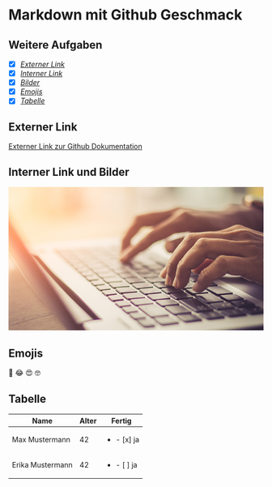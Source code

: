 # Markdown mit Github Geschmack
## Weitere Aufgaben

- [x] [*Externer Link*](#externer-link)
- [x] [*Interner Link*](#interner-link-und-bilder)
- [x] [*Bilder*](#interner-link-und-bilder)
- [x] [*Emojis*](#emojis)
- [x] [*Tabelle*](#tabelle)

## Externer Link
[Externer Link zur Github Dokumentation](https://docs.github.com/de/?target=_blank)

## Interner Link und Bilder
![Interner Link](/image/authoring.jpg)

## Emojis
:rofl: 	:joy: :heart_eyes: :nerd_face:

## Tabelle
| **Name**          | **Alter** | **Fertig** |
|-------------------|-----------|------------|
|Max Mustermann     |42         |<ul><li>- [x] ja</li></ul>
|Erika Mustermann   |42         |<ul><li>- [ ] ja</li></ul>
